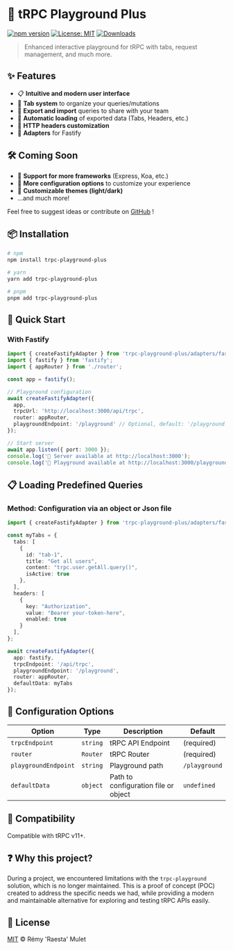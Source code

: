 # 🚀 tRPC Playground Plus

[![npm version](https://img.shields.io/npm/v/trpc-playground-plus.svg)](https://www.npmjs.com/package/trpc-playground-plus)
[![License: MIT](https://img.shields.io/badge/License-MIT-yellow.svg)](https://opensource.org/licenses/MIT)
[![Downloads](https://img.shields.io/npm/dm/trpc-playground-plus.svg)](https://www.npmjs.com/package/trpc-playground-plus)

> Enhanced interactive playground for tRPC with tabs, request management, and much more.

## ✨ Features

- 📋 **Intuitive and modern user interface**
- 📑 **Tab system** to organize your queries/mutations
- 💾 **Export and import** queries to share with your team
- 🔄 **Automatic loading** of exported data (Tabs, Headers, etc.)
- 🔧 **HTTP headers customization**
- 🔌 **Adapters** for Fastify

## 🛠️ Coming Soon

- 🌈 **Support for more frameworks** (Express, Koa, etc.)
- 🧩 **More configuration options** to customize your experience
- 🎨 **Customizable themes (light/dark)**
- ...and much more!

Feel free to suggest ideas or contribute on [GitHub](https://github.com/raesta/trpc-playground-plus) !


## 📦 Installation

```bash
# npm
npm install trpc-playground-plus

# yarn
yarn add trpc-playground-plus

# pnpm
pnpm add trpc-playground-plus
```

## 🚀 Quick Start

### With Fastify

```typescript
import { createFastifyAdapter } from 'trpc-playground-plus/adapters/fastify';
import { fastify } from 'fastify';
import { appRouter } from './router';

const app = fastify();

// Playground configuration
await createFastifyAdapter({
  app,
  trpcUrl: 'http://localhost:3000/api/trpc',
  router: appRouter,
  playgroundEndpoint: '/playground' // Optional, default: '/playground'
});

// Start server
await app.listen({ port: 3000 });
console.log('🚀 Server available at http://localhost:3000');
console.log('🚀 Playground available at http://localhost:3000/playground');
```

## 📋 Loading Predefined Queries

### Method: Configuration via an object or Json file

```typescript
import { createFastifyAdapter } from 'trpc-playground-plus/adapters/fastify';

const myTabs = {
  tabs: [
    {
      id: "tab-1",
      title: "Get all users",
      content: "trpc.user.getAll.query()",
      isActive: true
    },
  ],
  headers: [
    {
      key: "Authorization",
      value: "Bearer your-token-here",
      enabled: true
    }
  ],
};

await createFastifyAdapter({
  app: fastify,
  trpcEndpoint: '/api/trpc',
  playgroundEndpoint: '/playground',
  router: appRouter,
  defaultData: myTabs
});
```

## 🧩 Configuration Options

| Option | Type | Description | Default |
|--------|------|-------------|------------|
| `trpcEndpoint` | `string` | tRPC API Endpoint | (required) |
| `router` | `Router` | tRPC Router | (required) |
| `playgroundEndpoint` | `string` | Playground path | `/playground` |
| `defaultData` | `object` | Path to configuration file or object | `undefined` |

## 🔧 Compatibility

Compatible with tRPC v11+.

## ❓ Why this project?

During a project, we encountered limitations with the `trpc-playground` solution, which is no longer maintained. This is a proof of concept (POC) created to address the specific needs we had, while providing a modern and maintainable alternative for exploring and testing tRPC APIs easily.

## 📄 License

[MIT](./LICENSE) © Rémy 'Raesta' Mulet